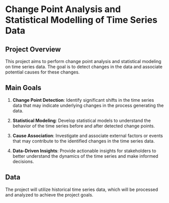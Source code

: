 # Change Point Analysis and Statistical Modelling of Time Series Data

## Project Overview
This project aims to perform change point analysis and statistical modeling on time series data. The goal is to detect changes in the data and associate potential causes for these changes.

## Main Goals
1. **Change Point Detection**: Identify significant shifts in the time series data that may indicate underlying changes in the process generating the data.

2. **Statistical Modeling**: Develop statistical models to understand the behavior of the time series before and after detected change points.

3. **Cause Association**: Investigate and associate external factors or events that may contribute to the identified changes in the time series data.

4. **Data-Driven Insights**: Provide actionable insights for stakeholders to better understand the dynamics of the time series and make informed decisions.

## Data
The project will utilize historical time series data, which will be processed and analyzed to achieve the project goals.
